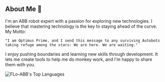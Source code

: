 ## About Me 🧐

I'm an ABB robot expert with a passion for exploring new technologies. I believe that mastering technology is the key to staying ahead of the curve. My Motto:

    "I am Optimus Prime, and I send this message to any surviving Autobots taking refuge among the stars: We are here. We are waiting."

I enjoy pushing boundaries and learning new skills through development. It lets me create tools to help me do monkey work, and I'm happy to share them with you.

![FLo-ABB's Top Languages](https://github-readme-stats.vercel.app/api/top-langs/?username=FLo-ABB&theme=gotham&show_icons=true&hide_border=true&layout=compact)
